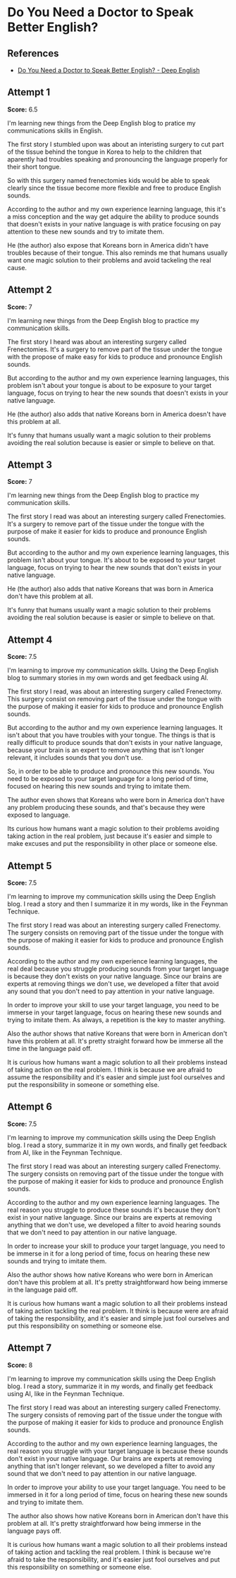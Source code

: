 # Do You Need a Doctor to Speak Better English?

## References

- [Do You Need a Doctor to Speak Better English? - Deep English](https://deepenglish.com/lessons/frenectomies/)

## Attempt 1

**Score:** 6.5

I'm learning new things from the Deep English blog to pratice my communications
skills in English.

The first story I stumbled upon was about an interisting surgery to cut part of
the tissue behind the tongue in Korea to help to the children that aparently had
troubles speaking and pronouncing the language properly for their short tongue.

So with this surgery named frenectomies kids would be able to speak clearly
since the tissue become more flexible and free to produce English sounds.

According to the author and my own experience learning language, this it's a
miss conception and the way get adquire the ability to produce sounds that
doesn't exists in your native language is with pratice focusing on pay attention
to these new sounds and try to imitate them.

He (the author) also expose that Koreans born in America didn't have troubles
because of their tongue. This also reminds me that humans usually want one magic
solution to their problems and avoid tackeling the real cause.

## Attempt 2

**Score:** 7

I'm learning new things from the Deep English blog to practice my communication
skills.

The first story I heard was about an interesting surgery called Frenectomies.
It's a surgery to remove part of the tissue under the tongue with the propose of
make easy for kids to produce and pronounce English sounds.

But according to the author and my own experience learning languages, this
problem isn't about your tongue is about to be exposure to your target language,
focus on trying to hear the new sounds that doesn't exists in your native
language.

He (the author) also adds that native Koreans born in America doesn't have this
problem at all.

It's funny that humans usually want a magic solution to their problems avoiding
the real solution because is easier or simple to believe on that.

## Attempt 3

**Score:** 7

I'm learning new things from the Deep English blog to practice my communication
skills.

The first story I read was about an interesting surgery called Frenectomies.
It's a surgery to remove part of the tissue under the tongue with the purpose of
make it easier for kids to produce and pronounce English sounds.

But according to the author and my own experience learning languages, this
problem isn't about your tongue. It's about to be exposed to your target
language, focus on trying to hear the new sounds that don't exists in your
native language.

He (the author) also adds that native Koreans that was born in America don't
have this problem at all.

It's funny that humans usually want a magic solution to their problems avoiding
the real solution because is easier or simple to believe on that.

## Attempt 4

**Score:** 7.5

I'm learning to improve my communication skills. Using the Deep English blog to
summary stories in my own words and get feedback using AI.

The first story I read, was about an interesting surgery called Frenectomy. This
surgery consist on removing part of the tissue under the tongue with the purpose
of making it easier for kids to produce and pronounce English sounds.

But according to the author and my own experience learning languages. It isn't
about that you have troubles with your tongue. The things is that is really
difficult to produce sounds that don't exists in your native language, because
your brain is an expert to remove anything that isn't longer relevant, it
includes sounds that you don't use.

So, in order to be able to produce and pronounce this new sounds. You need to be
exposed to your target language for a long period of time, focused on hearing
this new sounds and trying to imitate them.

The author even shows that Koreans who were born in America don't have any
problem producing these sounds, and that's because they were exposed to
language.

Its curious how humans want a magic solution to their problems avoiding taking
action in the real problem, just because it's easier and simple to make excuses
and put the responsibility in other place or someone else.

## Attempt 5

**Score:** 7.5

I'm learning to improve my communication skills using the Deep English blog. I
read a story and then I summarize it in my words, like in the Feynman Technique.

The first story I read was about an interesting surgery called Frenectomy. The
surgery consists on removing part of the tissue under the tongue with the
purpose of making it easier for kids to produce and pronounce English sounds.

According to the author and my own experience learning languages, the real deal
because you struggle producing sounds from your target language is because they
don't exists on your native language. Since our brains are experts at removing
things we don't use, we developed a filter that avoid any sound that you don't
need to pay attention in your native language.

In order to improve your skill to use your target language, you need to be
immerse in your target language, focus on hearing these new sounds and trying to
imitate them. As always, a repetition is the key to master anything.

Also the author shows that native Koreans that were born in American don't have
this problem at all. It's pretty straight forward how be immerse all the time in
the language paid off.

It is curious how humans want a magic solution to all their problems instead of
taking action on the real problem. I think is because we are afraid to assume
the responsibility and it's easier and simple just fool ourselves and put the
responsibility in someone or something else.

## Attempt 6

**Score:** 7.5

I'm learning to improve my communication skills using the Deep English blog. I
read a story, summarize it in my own words, and finally get feedback from AI,
like in the Feynman Technique.

The first story I read was about an interesting surgery called Frenectomy. The
surgery consists on removing part of the tissue under the tongue with the
purpose of making it easier for kids to produce and pronounce English sounds.

According to the author and my own experience learning languages. The real
reason you struggle to produce these sounds it's because they don't exist in
your native language. Since our brains are experts at removing anything that we
don't use, we developed a filter to avoid hearing sounds that we don't need to
pay attention in our native language.

In order to increase your skill to produce your target language, you need to be
immerse in it for a long period of time, focus on hearing these new sounds and
trying to imitate them.

Also the author shows how native Koreans who were born in American don't have
this problem at all. It's pretty straightforward how being immerse in the
language paid off.

It is curious how humans want a magic solution to all their problems instead of
taking action tackling the real problem. It think is because were are afraid of
taking the responsibility, and it's easier and simple just fool ourselves and
put this responsibility on something or someone else.

## Attempt 7

**Score:** 8

I'm learning to improve my communication skills using the Deep English blog. I
read a story, summarize it in my words, and finally get feedback using AI, like
in the Feynman Technique.

The first story I read was about an interesting surgery called Frenectomy. The
surgery consists of removing part of the tissue under the tongue with the
purpose of making it easier for kids to produce and pronounce English sounds.

According to the author and my own experience learning languages, the real
reason you struggle with your target language is because these sounds don't
exist in your native language. Our brains are experts at removing anything that
isn't longer relevant, so we developed a filter to avoid any sound that we don't
need to pay attention in our native language.

In order to improve your ability to use your target language. You need to be
immersed in it for a long period of time, focus on hearing these new sounds and
trying to imitate them.

The author also shows how native Koreans born in American don't have this
problem at all. It's pretty straightforward how being immerse in the language
pays off.

It is curious how humans want a magic solution to all their problems instead of
taking action and tackling the real problem. I think is because we're afraid to
take the responsibility, and it's easier just fool ourselves and put this
responsibility on something or someone else.
